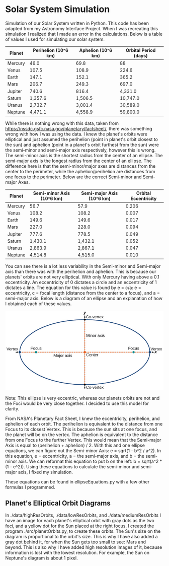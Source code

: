 # Solar System Simulation
Simulation of our Solar System written in Python. This code has been adapted from my Astronomy Interface Project.
When I was recreating this simulation I realized that I made an error in the calculations.
Below is a table of values I used for simulating our solar system.

| Planet  | Perihelion (10^6 km) | Aphelion (10^6 km) | Orbital Period (days) |
|---------|----------------------|--------------------|-----------------------|
| Mercury | 46.0                 | 69.8               | 88                    |
| Venus   | 107.5                | 108.9              | 224.6                 |
| Earth   | 147.1                | 152.1              | 365.2                 |
| Mars    | 206.7                | 249.3              | 697.0                 |
| Jupiter | 740.6                | 816.4              | 4,331.0               |
| Saturn  | 1,357.6              | 1,506.5            | 10,747.0              |
| Uranus  | 2,732.7              | 3,001.4            | 30,589.0              |
| Neptune | 4,471.1              | 4,558.9            | 59,800.0              |

While there is nothing wrong with this data, taken from https://nssdc.gsfc.nasa.gov/planetary/factsheet/,
there was something wrong with how I was using the data. I knew the planet's orbits were elliptical and just 
assumed the perihelion (point in planet's orbit closest to the sun) 
and aphelion (point in a planet's orbit furthest from the sun) were the semi-minor and semi-major axis respectively,
however this is wrong.
The semi-minor axis is the shortest radius from the center of an ellipse.
The semi-major axis is the longest radius from the center of an ellipse.
The difference here is that the semi-minor/major axes are distances from the center to the perimeter, 
while the aphelion/perihelion are distances from one focus to the perimeter.
Below are the correct Semi-minor and Semi-major Axes.

| Planet  | Semi-minor Axis (10^6 km) | Semi-major Axis (10^6 km) | Orbital Eccentricity |
|---------|---------------------------|---------------------------|----------------------|
| Mercury | 56.7                      | 57.9                      | 0.206                |
| Venus   | 108.2                     | 108.2                     | 0.007                |
| Earth   | 149.6                     | 149.6                     | 0.017                |
| Mars    | 227.0                     | 228.0                     | 0.094                |
| Jupiter | 777.6                     | 778.5                     | 0.049                |
| Saturn  | 1,430.1                   | 1,432.1                   | 0.052                |
| Uranus  | 2,863.9                   | 2,867.1                   | 0.047                |
| Neptune | 4,514.8                   | 4,515.0                   | 0.010                |

You can see there is a lot less variability in the Semi-minor and Semi-major axis than there was with the perihelion and aphelion.
This is because our planets' orbits are not very elliptical. With only Mercury having above a 0.1 eccentricity. 
An eccentricity of 0 dictates a circle and an eccentricity of 1 dictates a line. 
The equation for this value is found by e = c/a:
e = eccentricity, c = focal length (distance from the center to a focus), and a = semi-major axis.
Below is a diagram of an ellipse and an explanation of how I obtained each of these values.

![Ellipse Diagram](./data/ellipse.png)

Note: This ellipse is very eccentric, whereas our planets orbits are not and the Foci would be very close together.
I decided to use this model for clarity.

From NASA's Planetary Fact Sheet, I knew the eccentricity, perihelion, and aphelion of each orbit. 
The perihelion is equivalent to the distance from one Focus to its closest Vertex.
This is because the sun sits at one focus, and the planet will be on the vertex.
The aphelion is equivalent to the distance from one Focus to the further Vertex. 
This would mean that the Semi-major Axis is equal to (perihelion + aphelion) / 2.
With this and one ellipse equations, we can figure out the Semi-minor Axis: e = sqrt(1 - b^2 / a^2). 
In this equation, e = eccentricity, a = the semi-major axis, and b = the semi-minor axis.
We can reformat this equation to put b on the left: b = sqrt(a^2 * (1 - e^2)).
Using these equations to calculate the semi-minor and semi-major axis, I fixed my simulation.

These equations can be found in ellipseEquations.py with a few other formulas I programmed.

## Planet's Elliptical Orbit Diagrams
In ./data/highResOrbits, ./data/lowResOrbits, and ./data/mediumResOrbits I have an image for each planet's 
elliptical orbit with gray dots as the two foci, and a yellow dot for the Sun placed at the right focus.
I created the program ./src/planetOrbits.py, to create these orbits.
The Sun's size on the diagram is proportional to the orbit's size.
This is why I have also added a gray dot behind it, for when the Sun gets too small to see: Mars and beyond.
This is also why I have added high resolution images of it, because information is lost with the lowest resolution.
For example, the Sun on Neptune's diagram is about 1 pixel.
